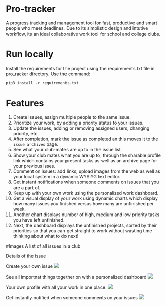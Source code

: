 # Pro-tracker
A progress tracking and management tool for fast, productive and smart people who meet deadlines. Due to its simplistic design and intutive workflow, its an ideal collaborative work tool for school and college clubs.

# Run locally
Install the requirements for the project using the requirements.txt file in pro_racker directory. Use the command:
```
pip3 install -r requirements.txt
```


# Features 
1. Create issues, assign multiple people to the same issue.
2. Prioritize your work, by adding a priority status to your issues.
3. Update the issues, adding or removing assigned users, changing priority, etc.
4. After completion, mark the issue as completed an this moves it to the ```issue archives``` page. 
5. See what your club-mates are up to in the issue list.
6. Show your club mates what you are up to, through the sharable profile link which contains your present tasks as well as an archive page for your previous isses.
7. Comment on issues: add links, upload images from the web as well as your local system in a dynamic WYSIYG text editor.
8. Get instant notifications when someone comments on issues that you are a part of.
9. Keep up with your own work using the personalized work dashboard.
10. Get a visual display of your work using dynamic charts which display how many issues you finished versus how many are unfinished per week.
11. Another chart displays number of high, medium and low priority tasks you have left unfinished.
12. Next, the dashboard displays the unfinished projects, sorted by their priorities so that you can get straight to work without wasting time thinking about what to do next!

#Images
A list of all issues in a club
[]("images/main-page/png")


Details of the issue
[]("images/main-issue-page.png")


Create your own issue
![]("images/issue-page")


See all importnat things together on with a personalized dashboard
![]("images/dashboard.png")


Your own profile with all your work in one place.
![]("images/profile-github.png")


Get instantly notified when someone comments on your issues
![]("images/notif-github.png")
